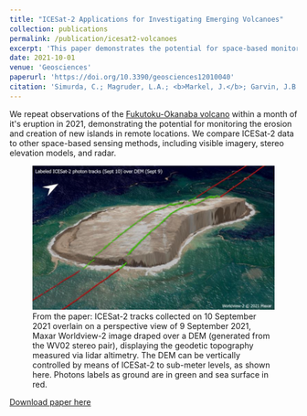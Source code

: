```yaml
---
title: "ICESat-2 Applications for Investigating Emerging Volcanoes"
collection: publications
permalink: /publication/icesat2-volcanoes
excerpt: 'This paper demonstrates the potential for space-based monitoring of submarine volcanoes and new islands with ICESat-2. I originated the paper idea, identified Fukutoku-Okanaba as a potential observation target and provided classified point clouds for analysis.'
date: 2021-10-01
venue: 'Geosciences'
paperurl: 'https://doi.org/10.3390/geosciences12010040'
citation: 'Simurda, C.; Magruder, L.A.; <b>Markel, J.</b>; Garvin, J.B.; Slayback, D.A. ICESat-2 Applications for Investigating Emerging Volcanoes. Geosciences 2022, 12, 40.'
---
```


We  repeat observations of the [Fukutoku-Okanaba volcano](https://volcano.si.edu/volcano.cfm?vn=284130) within a month of it's eruption in 2021, demonstrating the potential for monitoring the erosion and creation of new islands in remote locations. We compare ICESat-2 data to other space-based sensing methods, including visible imagery, stereo elevation models, and radar.

<figure>
  <img src="/images/volcano_dem.png"  width="600">
  <figcaption>From the paper: ICESat-2 tracks collected on 10 September 2021 overlain on a perspective view of 9 September 2021, Maxar Worldview-2 image draped over a DEM (generated from the WV02 stereo pair), displaying the geodetic topography measured via lidar altimetry. The DEM can be vertically controlled by means of ICESat-2 to sub-meter levels, as shown here. Photons labels as ground are in green and sea surface in red. </figcaption>
</figure>

[Download paper here](http://jonm3d.github.io/files/icesat2-volcanoes.pdf)
